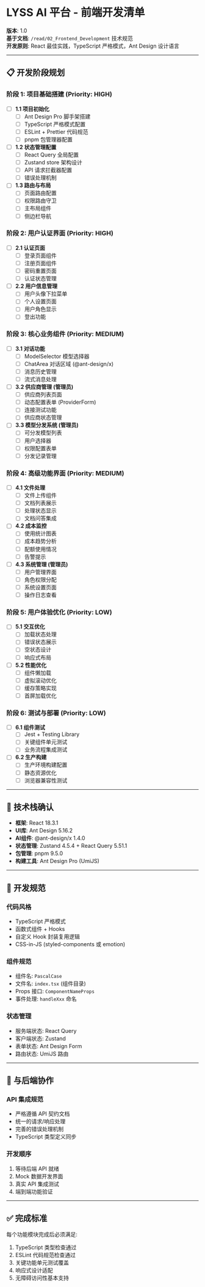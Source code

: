 # LYSS AI 平台 - 前端开发清单

**版本**: 1.0  
**基于文档**: `/read/02_Frontend_Development` 技术规范  
**开发原则**: React 最佳实践，TypeScript 严格模式，Ant Design 设计语言

---

## 📋 开发阶段规划

### 阶段 1: 项目基础搭建 (Priority: HIGH)

- [ ] **1.1 项目初始化**
  - [ ] Ant Design Pro 脚手架搭建
  - [ ] TypeScript 严格模式配置
  - [ ] ESLint + Prettier 代码规范
  - [ ] pnpm 包管理器配置

- [ ] **1.2 状态管理配置**
  - [ ] React Query 全局配置
  - [ ] Zustand store 架构设计
  - [ ] API 请求拦截器配置
  - [ ] 错误处理机制

- [ ] **1.3 路由与布局**
  - [ ] 页面路由配置
  - [ ] 权限路由守卫
  - [ ] 主布局组件
  - [ ] 侧边栏导航

### 阶段 2: 用户认证界面 (Priority: HIGH)

- [ ] **2.1 认证页面**
  - [ ] 登录页面组件
  - [ ] 注册页面组件
  - [ ] 密码重置页面
  - [ ] 认证状态管理

- [ ] **2.2 用户信息管理**
  - [ ] 用户头像下拉菜单
  - [ ] 个人设置页面
  - [ ] 用户角色显示
  - [ ] 登出功能

### 阶段 3: 核心业务组件 (Priority: MEDIUM)

- [ ] **3.1 对话功能**
  - [ ] ModelSelector 模型选择器
  - [ ] ChatArea 对话区域 (@ant-design/x)
  - [ ] 消息历史管理
  - [ ] 流式消息处理

- [ ] **3.2 供应商管理 (管理员)**
  - [ ] 供应商列表页面
  - [ ] 动态配置表单 (ProviderForm)
  - [ ] 连接测试功能
  - [ ] 供应商状态管理

- [ ] **3.3 模型分发系统 (管理员)**
  - [ ] 可分发模型列表
  - [ ] 用户选择器
  - [ ] 权限配置表单
  - [ ] 分发记录管理

### 阶段 4: 高级功能界面 (Priority: MEDIUM)

- [ ] **4.1 文件处理**
  - [ ] 文件上传组件
  - [ ] 文档列表展示
  - [ ] 处理状态显示
  - [ ] 文档问答集成

- [ ] **4.2 成本监控**
  - [ ] 使用统计图表
  - [ ] 成本趋势分析
  - [ ] 配额使用情况
  - [ ] 告警提示

- [ ] **4.3 系统管理 (管理员)**
  - [ ] 用户管理界面
  - [ ] 角色权限分配
  - [ ] 系统设置页面
  - [ ] 操作日志查看

### 阶段 5: 用户体验优化 (Priority: LOW)

- [ ] **5.1 交互优化**
  - [ ] 加载状态处理
  - [ ] 错误状态展示
  - [ ] 空状态设计
  - [ ] 响应式布局

- [ ] **5.2 性能优化**
  - [ ] 组件懒加载
  - [ ] 虚拟滚动优化
  - [ ] 缓存策略实现
  - [ ] 首屏加载优化

### 阶段 6: 测试与部署 (Priority: LOW)

- [ ] **6.1 组件测试**
  - [ ] Jest + Testing Library
  - [ ] 关键组件单元测试
  - [ ] 业务流程集成测试

- [ ] **6.2 生产构建**
  - [ ] 生产环境构建配置
  - [ ] 静态资源优化
  - [ ] 浏览器兼容性测试

---

## 🔧 技术栈确认

- **框架**: React 18.3.1
- **UI库**: Ant Design 5.16.2
- **AI组件**: @ant-design/x 1.4.0
- **状态管理**: Zustand 4.5.4 + React Query 5.51.1
- **包管理**: pnpm 9.5.0
- **构建工具**: Ant Design Pro (UmiJS)

---

## 📝 开发规范

### 代码风格
- TypeScript 严格模式
- 函数式组件 + Hooks
- 自定义 Hook 封装复用逻辑
- CSS-in-JS (styled-components 或 emotion)

### 组件规范
- 组件名: `PascalCase`
- 文件名: `index.tsx` (组件目录)
- Props 接口: `ComponentNameProps`
- 事件处理: `handleXxx` 命名

### 状态管理
- 服务端状态: React Query
- 客户端状态: Zustand
- 表单状态: Ant Design Form
- 路由状态: UmiJS 路由

---

## 🔄 与后端协作

### API 集成规范
- 严格遵循 API 契约文档
- 统一的请求/响应处理
- 完善的错误处理机制
- TypeScript 类型定义同步

### 开发顺序
1. 等待后端 API 就绪
2. Mock 数据开发界面
3. 真实 API 集成测试
4. 端到端功能验证

---

## ✅ 完成标准

每个功能模块完成后必须满足:
1. TypeScript 类型检查通过
2. ESLint 代码规范检查通过
3. 关键功能单元测试覆盖
4. 响应式设计适配
5. 无障碍访问性基本支持